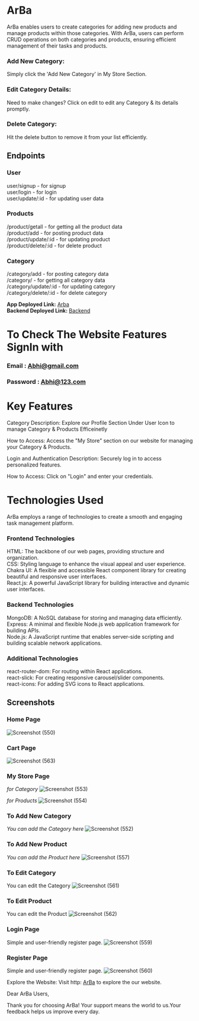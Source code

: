 
# ArBa
ArBa enables users to create categories for adding new products and manage products within those categories. With ArBa, users can perform CRUD operations on both categories and products, ensuring efficient management of their tasks and products.

### Add New Category:
Simply click the 'Add New Category' in My Store Section.

### Edit Category Details:
Need to make changes? Click on edit to edit any Category & its details promptly.


### Delete Category:
Hit the delete button to remove it from your list efficiently.

## Endpoints
### User
user/signup - for signup
<br />
user/login - for login
<br />
user/update/:id - for updating user data
<br />
### Products
/product/getall - for getting all the product data
<br />
/product/add - for posting product data
<br />
/product/update/:id - for updating product
<br />
/product/delete/:id - for delete product
### Category
/category/add - for posting category data
<br />
/category/ - for getting all category data
<br />
/category/update/:id - for updating category
<br />
/category/delete/:id - for delete category

**App Deployed Link:** [Arba](https://arba-iota.vercel.app/)
<br />
**Backend Deployed Link:** [Backend](https://arba-be.onrender.com/)
# To Check The Website Features SignIn with
### Email : Abhi@gmail.com
### Password : Abhi@123.com
# Key Features
Category
Description: Explore our Profile Section Under User Icon to manage Category & Products Efficeinetly

How to Access: Access the "My Store" section on our website for managing your Category & Products.

Login and Authentication
Description: Securely log in to access personalized features.

How to Access: Click on "Login" and enter your credentials.

 # Technologies Used
ArBa employs a range of technologies to create a smooth and engaging task management platform.

### Frontend Technologies
HTML: The backbone of our web pages, providing structure and organization.
<br />
CSS: Styling language to enhance the visual appeal and user experience.
<br />
Chakra UI: A flexible and accessible React component library for creating beautiful and responsive user interfaces.
<br />
React.js: A powerful JavaScript library for building interactive and dynamic user interfaces.

### Backend Technologies
MongoDB: A NoSQL database for storing and managing data efficiently.
<br />
Express: A minimal and flexible Node.js web application framework for building APIs. <br />
Node.js: A JavaScript runtime that enables server-side scripting and building scalable network applications.

### Additional Technologies
react-router-dom: For routing within React applications.
<br />
react-slick: For creating responsive carousel/slider components.
<br />
react-icons: For adding SVG icons to React applications.

## Screenshots
### Home Page
![Screenshot (550)](https://github.com/AbhishekRaskar/ArBa/assets/112754426/b174d278-1c35-486d-a20f-e0df57b88cdb)

### Cart Page
![Screenshot (563)](https://github.com/AbhishekRaskar/ArBa/assets/112754426/cb672abf-58e1-4fa5-bde7-6a2345759484)


### My Store Page
*for Category*
![Screenshot (553)](https://github.com/AbhishekRaskar/ArBa/assets/112754426/dfe7da4d-a8e5-49c5-a26a-6bce22783ba7)

*for Products*
![Screenshot (554)](https://github.com/AbhishekRaskar/ArBa/assets/112754426/18273d4e-b637-48aa-9d72-4b3901d98952)

### To Add New Category
*You can add the Category here*
![Screenshot (552)](https://github.com/AbhishekRaskar/ArBa/assets/112754426/aa5f2b9d-95a9-4d3d-a1a4-cae233c9fe0b)

### To Add New Product
*You can add the Product here*
![Screenshot (557)](https://github.com/AbhishekRaskar/ArBa/assets/112754426/dc705753-8ae4-48ed-a510-74231e98525a)

### To Edit Category 
You can edit the Category 
![Screenshot (561)](https://github.com/AbhishekRaskar/ArBa/assets/112754426/c3b8ad90-a1b8-4ae1-90ab-89178fb360a8)

### To Edit Product 
You can edit the Product 
![Screenshot (562)](https://github.com/AbhishekRaskar/ArBa/assets/112754426/2599e934-df0c-44b0-844d-84706a694912)


### Login Page
Simple and user-friendly register page.
![Screenshot (559)](https://github.com/AbhishekRaskar/ArBa/assets/112754426/6c91b4ff-ddea-4d7d-82f8-cca5ff6db860)


### Register Page
Simple and user-friendly register page.
![Screenshot (560)](https://github.com/AbhishekRaskar/ArBa/assets/112754426/4fb8e9e3-4fb0-4a5b-bf33-543cc65051a3)


Explore the Website:
Visit http:&nbsp;[ArBa](https://arba-iota.vercel.app/) to explore the our website.

Dear ArBa Users,

Thank you for choosing ArBa! Your support means the world to us.Your feedback helps us improve every day.

